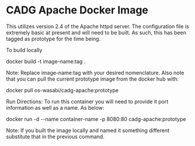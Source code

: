 # CADG Apache Docker Image

This utilizes version 2.4 of the Apache httpd server. The configuration file is extremely basic at present and will need to be built. As such, this has been tagged as prototype for the time being.

To build locally

docker build -t image-name:tag .

Note: Replace image-name:tag with your desired nomenclature. Also note that you can pull the current prototype image from the docker hub with:

docker pull os-wasabi/cadg-apache:prototype


Run Directions:
To run this container you will need to provide it port information as well as a name. As below:

docker run -d --name container-name -p 8080:80 cadg-apache:prototype

Note: If you built the image locally and named it something different substitute that in the previous command.
